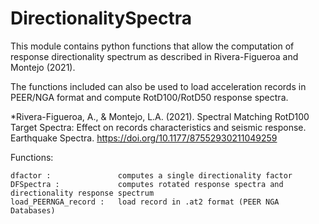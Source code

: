 # DirectionalitySpectra

This module contains python functions that allow the computation of response  directionality spectrum as described in Rivera-Figueroa and Montejo (2021).  

The functions included can also be used to load acceleration records in PEER/NGA format and compute RotD100/RotD50 response spectra.

*Rivera-Figueroa, A., & Montejo, L.A. (2021). Spectral Matching RotD100 Target Spectra: Effect on records characteristics and seismic response. Earthquake Spectra. https://doi.org/10.1177/87552930211049259

Functions:

    dfactor :               computes a single directionality factor 
    DFSpectra :             computes rotated response spectra and directionality response spectrum
    load_PEERNGA_record :   load record in .at2 format (PEER NGA Databases)   
